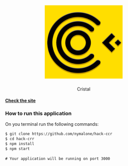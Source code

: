 <h1 align="center">
    <img alt="Cristal" title="Cristal" src='./src/assets/logo.png' width="250px" />
</h1>

<p align="center">
Cristal
</p>

#### [Check the site](https://cristal.netlify.app/)

### How to run this application

On you terminal run the following commands:

```
$ git clone https://github.com/nymalone/hack-ccr
$ cd hack-crr
$ npm install
$ npm start

# Your application will be running on port 3000

```
